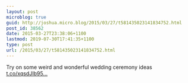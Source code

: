 ```yaml
---
layout: post
microblog: true
guid: http://joshua.micro.blog/2015/03/27/t581435023141834752.html
post_id: 38562
date: 2015-03-27T23:38:06+1100
lastmod: 2019-07-30T17:41:35+1100
type: post
url: /2015/03/27/t581435023141834752.html
---
```

Try on some weird and wonderful wedding ceremony ideas [t.co/xqsdJIb95...](http://t.co/xqsdJIb95K)
